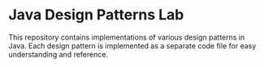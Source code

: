 # Java Design Patterns Lab

This repository contains implementations of various design patterns in Java. 
Each design pattern is implemented as a separate code file for easy understanding and reference.
